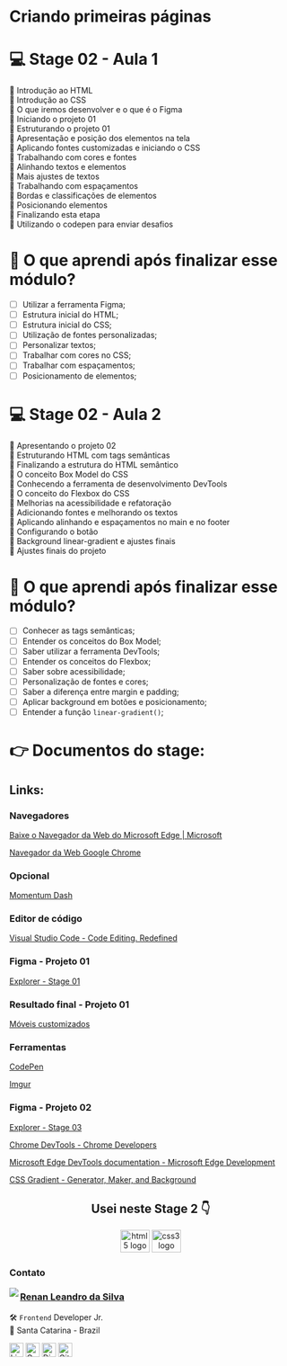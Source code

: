 # Criando primeiras páginas

# 💻 Stage 02 - Aula 1

🚀 Introdução ao HTML </br>
🚀 Introdução ao CSS </br>
🚀 O que iremos desenvolver e o que é o Figma </br>
🚀 Iniciando o projeto 01 </br>
🚀 Estruturando o projeto 01 </br>
🚀 Apresentação e posição dos elementos na tela </br>
🚀 Aplicando fontes customizadas e iniciando o CSS </br>
🚀 Trabalhando com cores e fontes </br>
🚀 Alinhando textos e elementos </br>
🚀 Mais ajustes de textos </br>
🚀 Trabalhando com espaçamentos </br>
🚀 Bordas e classificações de elementos </br>
🚀 Posicionando elementos </br>
🚀 Finalizando esta etapa </br>
🚀 Utilizando o codepen para enviar desafios </br>

# 🤔 O que aprendi após finalizar esse módulo?

- [ ] Utilizar a ferramenta Figma;
- [ ] Estrutura inicial do HTML;
- [ ] Estrutura inicial do CSS;
- [ ] Utilização de fontes personalizadas;
- [ ] Personalizar textos;
- [ ] Trabalhar com cores no CSS;
- [ ] Trabalhar com espaçamentos;
- [ ] Posicionamento de elementos;

# 💻 Stage 02 - Aula 2

🚀 Apresentando o projeto 02 </br>
🚀 Estruturando HTML com tags semânticas </br>
🚀 Finalizando a estrutura do HTML semântico </br>
🚀 O conceito Box Model do CSS </br>
🚀 Conhecendo a ferramenta de desenvolvimento DevTools </br>
🚀 O conceito do Flexbox do CSS </br>
🚀 Melhorias na acessibilidade e refatoração </br>
🚀 Adicionando fontes e melhorando os textos </br>
🚀 Aplicando alinhando e espaçamentos no main e no footer </br>
🚀 Configurando o botão </br>
🚀 Background linear-gradient e ajustes finais </br>
🚀 Ajustes finais do projeto </br>

# 🤔 O que aprendi após finalizar esse módulo?

- [ ] Conhecer as tags semânticas;
- [ ] Entender os conceitos do Box Model;
- [ ] Saber utilizar a ferramenta DevTools;
- [ ] Entender os conceitos do Flexbox;
- [ ] Saber sobre acessibilidade;
- [ ] Personalização de fontes e cores;
- [ ] Saber a diferença entre margin e padding;
- [ ] Aplicar background em botões e posicionamento;
- [ ] Entender a função `linear-gradient()`;

# 👉 Documentos do stage:

## Links:

### Navegadores

[Baixe o Navegador da Web do Microsoft Edge | Microsoft](https://www.microsoft.com/pt-br/edge)

[Navegador da Web Google Chrome](https://www.google.com/intl/pt-BR/chrome/)

### Opcional

[Momentum Dash](https://momentumdash.com/)

### Editor de código

[Visual Studio Code - Code Editing. Redefined](https://code.visualstudio.com/)

### Figma - Projeto 01

[Explorer - Stage 01](https://www.figma.com/file/fAvYZz4dPV5MfhL77XkqkD/Explorer---Stage-01/duplicate)

### Resultado final - Projeto 01

[Móveis customizados](https://explorer-stage02-p01.vercel.app/)

### Ferramentas

[CodePen](https://codepen.io/your-work)

[Imgur](https://imgur.com/)

### Figma - Projeto 02

[Explorer - Stage 03](https://www.figma.com/file/9e8oZ7kkjIt5rkNgz9MPtk/Explorer---Stage-03/duplicate)

[Chrome DevTools - Chrome Developers](https://developer.chrome.com/docs/devtools/)

[Microsoft Edge DevTools documentation - Microsoft Edge Development](https://docs.microsoft.com/en-us/microsoft-edge/devtools-guide-chromium/landing/)

[CSS Gradient - Generator, Maker, and Background](https://cssgradient.io/)

<h2 align="center">Usei neste Stage 2 👇</h2>

<div align="center">

  <img src="https://cdn.jsdelivr.net/gh/devicons/devicon/icons/html5/html5-original.svg" height="40" width="52" alt="html5 logo"  />
  <img src="https://cdn.jsdelivr.net/gh/devicons/devicon/icons/css3/css3-original.svg" height="40" width="52" alt="css3 logo"  />
 
</div>

### Contato

<img align="left" src="https://www.github.com/renyzeraa.png?size=150">

### [**Renan Leandro da Silva**](https://github.com/renyzeraa)

🛠 `Frontend` Developer Jr. <br>
📍 Santa Catarina - Brazil

<a href="https://www.linkedin.com/in/renyzeraa" target="_blank"><img src="https://img.shields.io/badge/LinkedIn-0077B5?style=flat&logo=linkedin&logoColor=white" alt="LinkedIn Badge" height="25"></a>&nbsp;<a href="mailto:renansilvaytb@gmail.com" target="_blank"><img src="https://img.shields.io/badge/Gmail-D14836?style=flat&logo=gmail&logoColor=white" alt="Gmail Badge" height="25"></a>&nbsp;<a href="#"><img src="https://img.shields.io/badge/Discord-%237289DA.svg?logo=discord&logoColor=white" title="renan_s#7826" alt="Discord Badge" height="25"></a>&nbsp;<a href="https://www.github.com/renyzeraa" target="_blank"><img src="https://img.shields.io/badge/GitHub-100000?style=flat&logo=github&logoColor=white" alt="GitHub Badge" height="25"></a>&nbsp;

<br clear="left"/>
